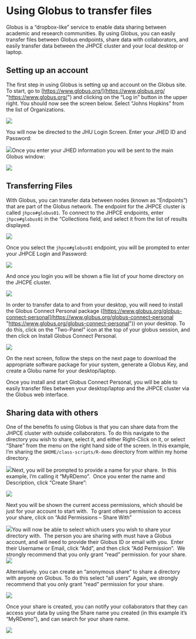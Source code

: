 # Using Globus to transfer files 

Globus is a “dropbox-like” service to enable data sharing between
academic and research communities. By using Globus, you can easily
transfer files between Globus endpoints, share data with
collaborators, and easily transfer data between the JHPCE cluster and
your local desktop or laptop.


## Setting up an account


The first step in using Globus is setting up and account on the Globus
site.  To start, go to
[https://www.globus.org/](https://www.globus.org/ "https://www.globus.org/") and clicking on the “Log in” button in the
upper right. You should now see the screen below. Select “Johns
Hopkins” from the list of Organizations.


[![](images/Screen-Shot-2019-04-26-at-12.40.45-PM.png)](images/Screen-Shot-2019-04-26-at-12.40.45-PM.png "images/Screen-Shot-2019-04-26-at-12.40.45-PM.png")


You will now be directed to the JHU Login Screen. Enter your JHED ID and Password:


[![](images/Screen-Shot-2019-04-26-at-12.41.02-PM.png)](images/Screen-Shot-2019-04-26-at-12.41.02-PM.png "images/Screen-Shot-2019-04-26-at-12.41.02-PM.png")Once you enter your JHED information you will be sent to the main Globus window:


[![](images/Screen-Shot-2019-04-26-at-12.41.18-PM.png)](images/Screen-Shot-2019-04-26-at-12.41.18-PM.png "images/Screen-Shot-2019-04-26-at-12.41.18-PM.png")


## Transferring Files


With Globus, you can transfer data between nodes (known as
“Endpoints”) that are part of the Globus network. The endpoint for
the JHPCE cluster is called `jhpce#globus01`. To connect to the JHPCE
endpoints, enter `jhpce#globus01` in the “Collections field, and
select it from the list of results displayed.


[![](images/Screen-Shot-2019-04-26-at-12.42.10-PM.png)](images/Screen-Shot-2019-04-26-at-12.42.10-PM.png "images/Screen-Shot-2019-04-26-at-12.42.10-PM.png")


Once you select the `jhpce#globus01` endpoint, you will be prompted to enter your JHPCE Login and Password:


[![](images/Screen-Shot-2019-04-26-at-12.42.23-PM.png)](images/Screen-Shot-2019-04-26-at-12.42.23-PM.png "images/Screen-Shot-2019-04-26-at-12.42.23-PM.png")


And once you login you will be shown a flie list of your home directory on the JHCPE cluster.


[![](images/Screen-Shot-2019-04-26-at-12.42.51-PM.png)](images/Screen-Shot-2019-04-26-at-12.42.51-PM.png "images/Screen-Shot-2019-04-26-at-12.42.51-PM.png")


In order to transfer data to and from your desktop, you will need to
install the Globus Connect Personal package
([https://www.globus.org/globus-connect-personal](https://www.globus.org/globus-connect-personal
"https://www.globus.org/globus-connect-personal")) on your desktop.
To do this, click on the “Two-Panel” icon at the top of your globus
session, and then click on Install Globus Connect Personal.


[![](images/Screen-Shot-2019-04-26-at-1.29.00-PM.png)](images/Screen-Shot-2019-04-26-at-1.29.00-PM.png "images/Screen-Shot-2019-04-26-at-1.29.00-PM.png")


On the next screen, follow the steps on the next page to download the
appropriate software package for your system, generate a Globus Key,
and create a Globu name for your desktop/laptop. 


Once you install and start Globus Connect Personal, you will be able
to easily transfer files between your desktop/laptop and the JHPCE
cluster via the Globus web interface.


## Sharing data with others


One of the benefits fo using Globus is that you can share data from
the JHPCE cluster with outside collaborators. To do this navigate to
the directory you wish to share, select it, and either Right-Click on
it, or select “Share” from the menu on the right hand side of the
screen. In this example, I’m sharing the `$HOME/class-scripts/R-demo`
directory from within my home directory.


[![](images/Screen-Shot-2019-04-26-at-12.43.53-PM.png)](images/Screen-Shot-2019-04-26-at-12.43.53-PM.png "images/Screen-Shot-2019-04-26-at-12.43.53-PM.png")Next, you will be prompted to provide a name for your share.  In this example, I’m calling it “MyRDemo”.  Once you enter the name and Description, click “Create Share”:


[![](images/Screen-Shot-2019-04-26-at-12.44.29-PM.png)](images/Screen-Shot-2019-04-26-at-12.44.29-PM.png "images/Screen-Shot-2019-04-26-at-12.44.29-PM.png")


Next you will be shown the current access permissions, which should be
just for your account to start with.  To grant others permission to
access your share, click on “Add Permissions – Share With”


[![](images/Screen-Shot-2019-04-26-at-12.46.07-PM.png)](images/Screen-Shot-2019-04-26-at-12.46.07-PM.png "images/Screen-Shot-2019-04-26-at-12.46.07-PM.png")You will now be able to select which users you wish to share your directory with.  The person you are sharing with must have a Globus account, and will need to provide their Globus ID or email with you.  Enter their Username or Email, click “Add”, and then click “Add Permission”.  We strongly recommend that you only grant “read” permission. for your share.[![](images/Screen-Shot-2019-04-26-at-12.47.08-PM.png)](images/Screen-Shot-2019-04-26-at-12.47.08-PM.png "images/Screen-Shot-2019-04-26-at-12.47.08-PM.png")


Alternatively. you can create an “anonymous share” to share a
directory with anyone on Globus. To do this select “all users”.
Again, we strongly recommend that you only grant “read” permission for
your share.


[![](images/Screen-Shot-2019-04-26-at-12.47.31-PM.png)](images/Screen-Shot-2019-04-26-at-12.47.31-PM.png "images/Screen-Shot-2019-04-26-at-12.47.31-PM.png")


Once your share is created, you can notify your collaborators that
they can access your data by using the Share name you created (in this
example it’s “MyRDemo”), and can search for your share name.


[![](images/Screen-Shot-2019-04-26-at-12.50.41-PM.png)](images/Screen-Shot-2019-04-26-at-12.50.41-PM.png "images/Screen-Shot-2019-04-26-at-12.50.41-PM.png")
